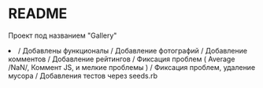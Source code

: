 # README

Проект под названием "Gallery"
<li>
/ Добавлены функционалы
/ Добавление фотографий
/ Добавление комментов
/ Добавление рейтингов
/ Фиксация проблем ( Average /NaN/, Коммент JS, и мелкие проблемы )
/ Фиксация проблем, удаление мусора
/ Добавления тестов через seeds.rb
</li>